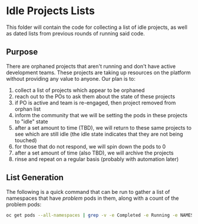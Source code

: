 # Idle Projects Lists

This folder will contain the code for collecting a list of idle projects, as well as dated lists from previous rounds of running said code.

## Purpose

There are orphaned projects that aren't running and don't have active development teams. These projects are taking up resources on the platform without providing any value to anyone.
Our plan is to:

1. collect a list of projects which appear to be orphaned
2. reach out to the POs to ask them about the state of these projects
3. if PO is active and team is re-engaged, then project removed from orphan list
4. inform the community that we will be setting the pods in these projects to "idle" state
5. after a set amount to time (TBD), we will return to these same projects to see which are still idle (the idle state indicates that they are not being touched)
6. for those that do not respond, we will spin down the pods to 0
7. after a set amount of time (also TBD), we will archive the projects
8. rinse and repeat on a regular basis (probably with automation later)

## List Generation

The following is a quick command that can be run to gather a list of namespaces that have *problem* pods in them, along with a count of the problem pods:

``` bash
oc get pods --all-namespaces | grep -v -e Completed -e Running -e NAMESPACE | awk '{print $1}' | uniq -c | sort -n
```

